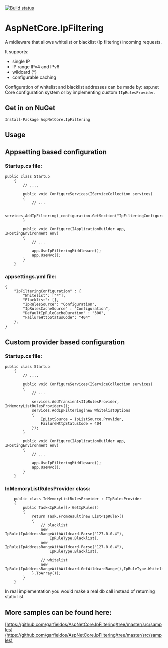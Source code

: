 [![Build status](https://ci.appveyor.com/api/projects/status/7n41lpcl451xjlat?svg=true)](https://ci.appveyor.com/project/garfieldos/aspnetcore-ipfiltering)

# AspNetCore.IpFiltering

A midleware that allows whitelist or blacklist (Ip filtering) incoming requests. 

It supports: 
* single IP
* IP range IPv4 and IPv6
* wildcard (*)
* configurable caching

Configuration of whitelist and blacklist addresses can be made by: asp.net Core configuration system or by implementing custom `IIpRulesProvider`.

## Get in on NuGet
```
Install-Package AspNetCore.IpFiltering
```

## Usage

## Appsetting based configuration

### Startup.cs file:
```
public class Startup
    {
        // ....

        public void ConfigureServices(IServiceCollection services)
        {
            // ...

            services.AddIpFiltering(_configuration.GetSection("IpFilteringConfiguration"));
        }

        public void Configure(IApplicationBuilder app, IHostingEnvironment env)
        {
            // ...

            app.UseIpFilteringMiddleware();
            app.UseMvc();
        }
    }
```

### appsettings.yml file:
```
{
    "IpFilteringConfiguration" : {
        "Whitelist": ["*"],
        "Blacklist": [],
        "IpRulesSource": "Configuration",
        "IpRulesCacheSource" : "Configuration",
        "DefaultIpRuleCacheDuration" : "300",
        "FailureHttpStatusCode": "404"
    },
}
```
## Custom provider based configuration 

### Startup.cs file:
```
public class Startup
    {
        // ....

        public void ConfigureServices(IServiceCollection services)
        {
            // ...
            
            services.AddTransient<IIpRulesProvider, InMemoryListRulesProvider>();
            services.AddIpFiltering(new WhitelistOptions
            {
                IpListSource = IpListSource.Provider,
                FailureHttpStatusCode = 404
            });
        }

        public void Configure(IApplicationBuilder app, IHostingEnvironment env)
        {
            // ...

            app.UseIpFilteringMiddleware();
            app.UseMvc();
        }
    }

```

### InMemoryListRulesProvider class:

```
    public class InMemoryListRulesProvider : IIpRulesProvider
    {
        public Task<IpRule[]> GetIpRules()
        {
            return Task.FromResult(new List<IpRule>()
            {
                // blacklist
                new IpRule(IpAddressRangeWithWildcard.Parse("127.0.0.4"),
                    IpRuleType.Blacklist),
                new IpRule(IpAddressRangeWithWildcard.Parse("127.0.0.4"),
                    IpRuleType.Blacklist),
                
                // whitelist
                new IpRule(IpAddressRangeWithWildcard.GetWildcardRange(),IpRuleType.Whitelist)
            }.ToArray());
        }
    }
```

In real implementation you would make a real db call instead of returning static list.

## More samples can be found here: 
[https://github.com/garfieldos/AspNetCore.IpFiltering/tree/master/src/samples](https://github.com/garfieldos/AspNetCore.IpFiltering/tree/master/src/samples)
